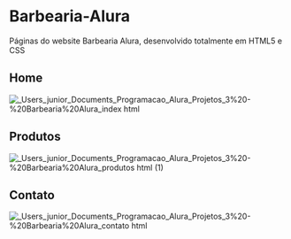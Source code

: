 # Barbearia-Alura
Páginas do website Barbearia Alura, desenvolvido totalmente em HTML5 e CSS

<h2> Home </h2>

![_Users_junior_Documents_Programacao_Alura_Projetos_3%20-%20Barbearia%20Alura_index html](https://user-images.githubusercontent.com/116317572/204172261-e11f5ce8-4195-4ed0-b66a-2c65c316cf05.png)

<h2> Produtos </h2>

![_Users_junior_Documents_Programacao_Alura_Projetos_3%20-%20Barbearia%20Alura_produtos html (1)](https://user-images.githubusercontent.com/116317572/204172281-b07df5fe-f7c6-4ff6-98a3-6fb4eb9b7821.png)

<h2> Contato </h2>

![_Users_junior_Documents_Programacao_Alura_Projetos_3%20-%20Barbearia%20Alura_contato html](https://user-images.githubusercontent.com/116317572/204172298-31c3157d-df48-4d8b-91c4-2ed48efecdc0.png)
